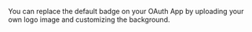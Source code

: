 You can replace the default badge on your OAuth App by uploading your own logo image and customizing the background.
